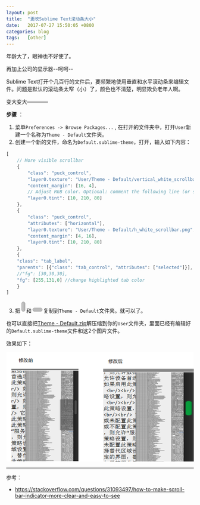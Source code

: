 ```yaml
---
layout: post
title:  "更改Sublime Text滚动条大小"
date:   2017-07-27 15:50:05 +0800
categories: blog
tags:   [other]
---
```


年龄大了，眼神也不好使了。

再加上公司的显示器--呵呵--

Sublime Text打开个几百行的文件后，要频繁地使用垂直和水平滚动条来编辑文件。问题是默认的滚动条太窄（小）了，颜色也不清楚，明显欺负老年人啊。

变大变大————

__步骤__ ：

1. 菜单`Preferences -> Browse Packages...` , 在打开的文件夹中，打开`User`新建一个名称为`Theme - Default`文件夹。
2. 创建一个新的文件，命名为`Default.sublime-theme`，打开，输入如下内容：

```js
[
    // More visible scrollbar
    {
        "class": "puck_control",
        "layer0.texture": "User/Theme - Default/vertical_white_scrollbar.png",
        "content_margin": [16, 4],
        // Adjust RGB color. Optional: comment the following line (or set 255,255,255) to not modify image color
        "layer0.tint": [10, 210, 80]
    },
    {
        "class": "puck_control",
        "attributes": ["horizontal"],
        "layer0.texture": "User/Theme - Default/h_white_scrollbar.png",
        "content_margin": [4, 16],
        "layer0.tint": [10, 210, 80]
    },
    {
    "class": "tab_label",
    "parents": [{"class": "tab_control", "attributes": ["selected"]}],
    //"fg": [30,30,30],
    "fg": [255,131,0] //change highlighted tab color
    }
]
```

3. 把![demo](/images/vertical_white_scrollbar.png)和![demo](/images/h_white_scrollbar.png)复制到`Theme - Default`文件夹。就可以了。 

也可以直接把<a href="/images/Theme - Default.zip">Theme - Default.zip</a>解压缩到你的`User`文件夹，里面已经有编辑好的`Default.sublime-theme`文件和这2个图片文件。

效果如下：

![demo](/images/sublime_scroll.png)

---

参考：                                   

- <https://stackoverflow.com/questions/31093497/how-to-make-scroll-bar-indicator-more-clear-and-easy-to-see>
